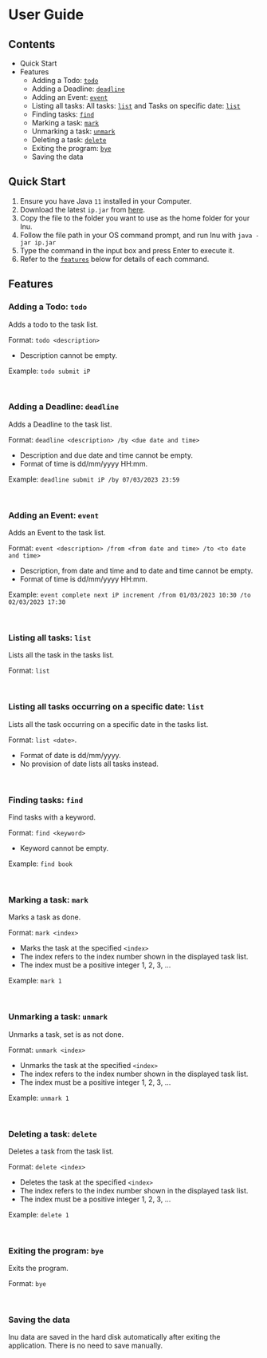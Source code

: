 # User Guide

## Contents
- Quick Start
- Features
  - Adding a Todo: [```todo```](#adding-a-todo-todo)
  - Adding a Deadline: [```deadline```](#adding-a-deadline-deadline)
  - Adding an Event: [```event```](#adding-an-event-event)
  - Listing all tasks: All tasks: [```list```](#listing-all-tasks-list) and Tasks on specific date: [```list```](#listing-all-tasks-occurring-on-a-specific-date)
  - Finding tasks: [```find```](#finding-tasks-find)
  - Marking a task: [```mark```](#marking-a-task-mark)
  - Unmarking a task: [```unmark```](#unmarking-a-task-unmark)
  - Deleting a task: [```delete```](#deleting-a-task-delete)
  - Exiting the program: [```bye```](#exiting-the-program-exit)
  - Saving the data

## Quick Start
1. Ensure you have Java ```11``` installed in your Computer.
2. Download the latest ```ip.jar``` from [here](https://github.com/dsicol/ip/releases/tag/A-Jar).
3. Copy the file to the folder you want to use as the home folder for your Inu.
4. Follow the file path in your OS command prompt, and run Inu with ```java -jar ip.jar```
5. Type the command in the input box and press Enter to execute it.
6. Refer to the [```features```](#features) below for details of each command.

## Features

### Adding a Todo: ```todo```

Adds a todo to the task list.

Format: ```todo <description>```
- Description cannot be empty.

Example: ```todo submit iP```

<br>

### Adding a Deadline: ```deadline```

Adds a Deadline to the task list.

Format: ```deadline <description> /by <due date and time>```
- Description and due date and time cannot be empty.
- Format of time is dd/mm/yyyy HH:mm.

Example: ```deadline submit iP /by 07/03/2023 23:59```

<br>

### Adding an Event: ```event```

Adds an Event to the task list.

Format: ```event <description> /from <from date and time> /to <to date and time>```
- Description, from date and time and to date and time cannot be empty.
- Format of time is dd/mm/yyyy HH:mm.

Example: ```event complete next iP increment /from 01/03/2023 10:30 /to 02/03/2023 17:30```

<br>

### Listing all tasks: ```list```

Lists all the task in the tasks list.

Format: ```list```

<br>

### Listing all tasks occurring on a specific date: ```list```

Lists all the task occurring on a specific date in the tasks list.

Format: ```list <date>```.
- Format of date is dd/mm/yyyy.
- No provision of date lists all tasks instead.

<br>

### Finding tasks: ```find```

Find tasks with a keyword.

Format: ```find <keyword>```
- Keyword cannot be empty.

Example: ```find book```

<br>

### Marking a task: ```mark```

Marks a task as done.

Format: ```mark <index>```
- Marks the task at the specified ```<index>```
- The index refers to the index number shown in the displayed task list.
- The index must be a positive integer 1, 2, 3, ...


Example: ```mark 1```

<br>

### Unmarking a task: ```unmark```

Unmarks a task, set is as not done.

Format: ```unmark <index>```
- Unmarks the task at the specified ```<index>```
- The index refers to the index number shown in the displayed task list.
- The index must be a positive integer 1, 2, 3, ...


Example: ```unmark 1```

<br>

### Deleting a task: ```delete```

Deletes a task from the task list.

Format: ```delete <index>```
- Deletes the task at the specified ```<index>```
- The index refers to the index number shown in the displayed task list.
- The index must be a positive integer 1, 2, 3, ...

Example: ```delete 1```

<br>

### Exiting the program: ```bye```

Exits the program.

Format: ```bye```

<br>

### Saving the data
Inu data are saved in the hard disk automatically after exiting the application. There is no need to save manually.